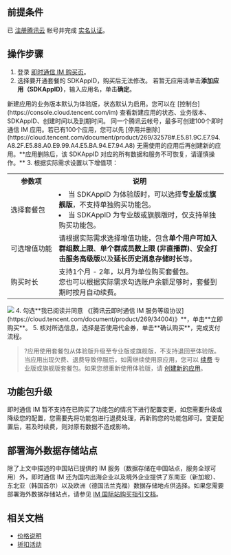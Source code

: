 ## 前提条件
 已 [注册腾讯云](https://cloud.tencent.com/document/product/378/17985) 帐号并完成 [实名认证](https://cloud.tencent.com/document/product/378/3629)。

## 操作步骤
1. 登录 [即时通信 IM 购买页](https://buy.cloud.tencent.com/avc)。
2. 选择要开通套餐的 SDKAppID，购买后无法修改。
 若暂无应用请单击**添加应用（SDKAppID）**，输入应用名，单击**确定**。
<dx-alert infotype="explain" title="">
新建应用的业务版本默认为体验版，状态默认为启用。您可以在 [控制台](https://console.cloud.tencent.com/im) 查看新建应用的状态、业务版本、SDKAppID、创建时间以及到期时间。
同一个腾讯云帐号，最多可创建100个即时通信 IM 应用。若已有100个应用，您可以先 [停用并删除](https://cloud.tencent.com/document/product/269/32578#.E5.81.9C.E7.94.A8.2F.E5.88.A0.E9.99.A4.E5.BA.94.E7.94.A8) 无需使用的应用后再创建新的应用。**应用删除后，该 SDKAppID 对应的所有数据和服务不可恢复，请谨慎操作。**
</dx-alert>
3. 根据实际需求设置以下增值项：
  <table>
     <tr>
         <th>参数项</th>  
         <th>说明</th>  
     </tr>
	 <tr>      
         <td>选择套餐包</td>   
				 <td><ul style="margin:0;"><li>当 SDKAppID 为体验版时，可以选择<b>专业版</b>或<b>旗舰版</b>，不支持单独购买功能包。</li><li>当 SDKAppID 为专业版或旗舰版时，仅支持单独购买功能包。</li></ul></td>   
     </tr> 
	 <tr>      
         <td nowrap="nowrap">可选增值功能</td>   
				 <td>请根据实际需求选择增值功能，包含<b>单个用户可加入群组数上限</b>、<b>单个群成员数上限 (非直播群)</b>、<b>安全打击服务高级版</b>以及<b>延长历史消息存储时长</b>等。</ul></td>   
     </tr> 
	 <tr> 
	     <td>购买时长</td>   
	     <td>支持1个月 - 2年，以月为单位购买套餐包。<br>您也可以根据实际需求勾选账户余额足够时，套餐到期时按月自动续费。</td>   
     </tr> 
</table>
<img src="https://qcloudimg.tencent-cloud.cn/raw/8cf82adee4d7edac20c225ca7ac74de6.png" />
4. 勾选**我已阅读并同意 《[腾讯云即时通信 IM 服务等级协议](https://cloud.tencent.com/document/product/269/34004)》**，单击**立即购买**。
5. 核对所选信息，选择是否使用代金券，单击**确认购买**，完成支付流程。

>?应用使用套餐包从体验版升级至专业版或旗舰版，不支持退回至体验版。当应用出现欠费、退费导致停服后，如需继续使用原应用，您可以 [续费](https://cloud.tencent.com/document/product/269/32472) 专业版或旗舰版套餐包。如果您想重新使用体验版，请 [创建新的应用](https://cloud.tencent.com/document/product/269/32577)。


## 功能包升级
即时通信 IM 暂不支持在已购买了功能包的情况下进行配置变更，如您需要升级或降级您的配置，您需要先将功能包进行退费处理，再新购您的功能包即可。变更配置后，若及时续费，则对原有数据不造成影响。

## 部署海外数据存储站点
除了上文中描述的中国站已提供的 IM 服务（数据存储在中国站点，服务全球可用）外，即时通信 IM 还为国内出海企业以及境外企业提供了东南亚（新加坡）、东北亚（韩国首尔）以及欧洲（德国法兰克福）数据存储地点供选择。如果您需要部署海外数据存储站点，请参见 [IM 国际站购买指引文档](https://intl.cloud.tencent.com/zh/document/product/1047/36021?from=15214)。

## 相关文档
- [价格说明](https://cloud.tencent.com/document/product/269/11673)
- [折扣活动](https://cloud.tencent.com/document/product/269/46181)
